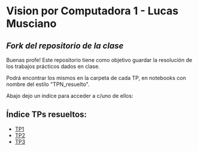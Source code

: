 # Vision por Computadora 1 - Lucas Musciano

## _Fork del repositorio de la clase_

Buenas profe!
Este repositorio tiene como objetivo guardar la resolución de los trabajos prácticos dados en clase.

Podrá encontrar los mismos en la carpeta de cada TP, en notebooks con nombre del estilo "TPN_resuelto".

Abajo dejo un indice para acceder a c/uno de ellos:

## Índice TPs resueltos:

 - [TP1](/Material_TPs/TP1/TP1_resuelto.ipynb)
 - [TP2](/Material_TPs/TP2/TP2_resuelto.ipynb)
 - [TP3](/Material_TPs/TP3/TP3_resuelto.ipynb)
